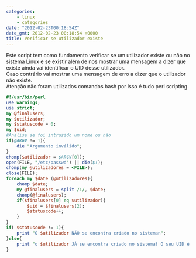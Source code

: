 ```yaml
---
categories:
    - linux
    - categories
date: "2012-02-23T00:18:54Z"
date_gmt: 2012-02-23 00:18:54 +0000
title: Verificar se utilizador existe
---
```


Este script tem como fundamento verificar se um utilizador existe ou não no sistema Linux e se existir
além de nos mostrar uma mensagem a dizer que existe ainda vai identificar o UID desse utilizador. \
Caso contrário vai mostrar uma mensagem de erro a dizer que o utilizador não existe.\
Atenção não foram utilizados comandos
bash por isso é tudo perl scripting.

```perl
#!/usr/bin/perl
use warnings;
use strict;
my @finalusers;
my $utilizador;
my $statuscode = 0;
my $uid;
#Analise se foi intruzido um nome ou não
if(@ARGV != 1){
    die "Argumento inválido";
}
chomp($utilizador = $ARGV[0]);
open(FILE, "/etc/passwd") || die($!);
chomp(my @utilizadores = <FILE>);
close(FILE);
foreach my $date (@utilizadores){
    chomp $date;
    my @finalusers = split /:/, $date;
    chomp(@finalusers);
    if($finalusers[0] eq $utilizador){
        $uid = $finalusers[2];
        $statuscode++;
    }
}
if( $statuscode != 1){
    print "O $utilizador NÃO se encontra criado no sisteman";
}else{
    print "o $utilizador JÁ se encontra criado no sistema! O seu UID é $uid !n" ;
}
```
